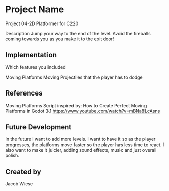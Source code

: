 # Project Name
Project 04-2D Platformer for C220

Description
Jump your way to the end of the level. Avoid the fireballs coming towards you as you make it to the exit door!
## Implementation
Which features you included

Moving Platforms
Moving Projectiles that the player has to dodge
## References

Moving Platforms Script inspired by:
How to Create Perfect Moving Platforms in Godot 3.1
https://www.youtube.com/watch?v=mBNa8LcAsns

## Future Development
In the future I want to add more levels. I want to have it so as the player progresses, the platforms move faster so the player has less time to react. I also want to make it juicier, adding sound effects, music and just overall polish.
## Created by
Jacob Wiese
